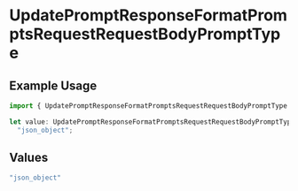 # UpdatePromptResponseFormatPromptsRequestRequestBodyPromptType

## Example Usage

```typescript
import { UpdatePromptResponseFormatPromptsRequestRequestBodyPromptType } from "@orq-ai/node/models/operations";

let value: UpdatePromptResponseFormatPromptsRequestRequestBodyPromptType =
  "json_object";
```

## Values

```typescript
"json_object"
```